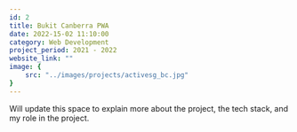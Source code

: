```yaml
---
id: 2
title: Bukit Canberra PWA
date: 2022-15-02 11:10:00
category: Web Development
project_period: 2021 - 2022
website_link: ""
image: {
	src: "../images/projects/activesg_bc.jpg"
}
---
```


Will update this space to explain more about the project, the tech stack, and my role in the project.